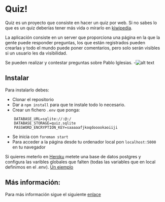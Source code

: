 # Quiz!
Quiz es un proyecto que consiste en hacer un quiz por web.
Si no sabes lo que es un quiz deberías tener más vida o mirarlo en [kiwipedia](http://es.wikipedia.org/wiki/Quiz).

La aplicación consiste en un server que proporciona una página en la que la gente puede responder preguntas, los que están registrados pueden crearlas y todo el mundo puede poner comentarios, pero solo serán visibles si un usuario les da visibilidad.

Se pueden realizar y contestar preguntas sobre Pablo Iglesias.
-![alt text](https://38.media.tumblr.com/fc31a0872ab7da3bbcf872ebde1df9aa/tumblr_n90amn4rct1rr9xfco1_1280.gif "Sobre este tío")

## Instalar
Para instalarlo debes:
* Clonar el repositorio
* Dar a `npm install` para que te instale todo lo necesario.
* Crear un fichero `.env` que ponga:
```
    DATABASE_URL=sqlite://:@:/
    DATABASE_STORAGE=quiz.sqlite
    PASSWORD_ENCRYPTION_KEY=saaaaafjkoqdooookaoiiji
```
* Se inicia con `foreman start`
* Para acceder a la página desde tu ordenador local pon `localhost:5000` en tu navegador

Si quieres meterlo en [Heroku](https://www.heroku.com/) metete una base de datos postgres y configura las varibles globales que falten (todas las variables que en local definimos en el .env).
[Un ejemplo](http://ola-quiz-2015.herokuapp.com/)

## Más información:
Para más información sigue el siguiente [enlace](https://www.youtube.com/watch?v=erOt5Zhp1go)
